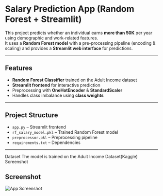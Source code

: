 # Salary Prediction App (Random Forest + Streamlit)

This project predicts whether an individual earns **more than 50K** per year using demographic and work-related features.  
It uses a **Random Forest model** with a pre-processing pipeline (encoding & scaling) and provides a **Streamlit web interface** for predictions.

---

## **Features**
- **Random Forest Classifier** trained on the Adult Income dataset  
- **Streamlit frontend** for interactive prediction  
- Preprocessing with **OneHotEncoder** & **StandardScaler**  
- Handles class imbalance using **class weights**

---

## **Project Structure**
- `app.py` – Streamlit frontend  
- `rf_salary_model.pkl` – Trained Random Forest model  
- `preprocessor.pkl` – Preprocessing pipeline  
- `requirements.txt` – Dependencies  

---
Dataset
The model is trained on the Adult Income Dataset(Kaggle)
Screenshot
## **Screenshot**
![App Screenshot]([screenshot.png](https://github.com/heyrajneesh/Employee_Salary_Prediction/blob/c72ae6f8931d301b5b433266c67cec4a656bb4a8/Screenshot%20(21).png))
